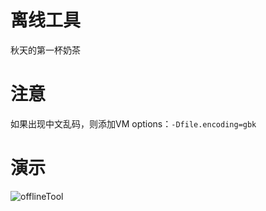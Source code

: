 # 离线工具

秋天的第一杯奶茶

# 注意

如果出现中文乱码，则添加VM options：`-Dfile.encoding=gbk`

# 演示

![offlineTool](https://user-images.githubusercontent.com/46235235/186466600-f572f2f2-24b3-4590-8eb9-ef990cefed1e.png)